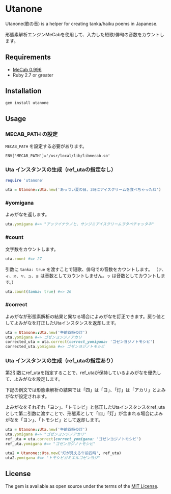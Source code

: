# Utanone

Utanone(歌の音) is a helper for creating tanka/haiku poems in Japanese.

形態素解析エンジンMeCabを使用して、入力した短歌/俳句の音数をカウントします。

## Requirements
- [MeCab 0.996](http://taku910.github.io/mecab/)
- Ruby 2.7 or greater

## Installation

```ruby
gem install utanone
```

## Usage
### MECAB_PATH の設定
`MECAB_PATH` を設定する必要があります。

```
ENV['MECAB_PATH']='/usr/local/lib/libmecab.so'
```

### Uta インスタンスの生成（ref_utaの指定なし）

```ruby
require 'utanone'

uta = Utanone::Uta.new('あっつい夏の日、3時にアイスクリームを食べちゃったね')
```

### #yomigana

よみがなを返します。
```ruby
uta.yomigana #=> "アッツイナツノヒ、サンジニアイスクリームヲタベチャッタネ"
```

### #count

文字数をカウントします。

```ruby
uta.count #=> 27
```

引数に `tanka: true` を渡すことで短歌、俳句での音数をカウントします。
（`ァ、ィ、ォ、ャ、ュ、ョ` は音数としてカウントしません。`ッ` は音数としてカウントします。）

```ruby
uta.count(tanka: true) #=> 26
```

### #correct
よみがなが形態素解析の結果と異なる場合によみがなを訂正できます。戻り値としてよみがなを訂正したUtaインスタンスを返却します。

```ruby
uta = Utanone::Uta.new('午前四時の灯')
uta.yomigana #=> ゴゼンヨンジノアカリ
corrected_uta = uta.correct(correct_yomigana: 'ゴゼンヨジノトモシビ')
corrected_uta.yomigana #=> ゴゼンヨジノトモシビ
```

### Uta インスタンスの生成（ref_utaの指定あり）
第2引数にref_utaを指定することで、ref_utaが保持しているよみがなを優先して、よみがなを設定します。

下記の例文では形態素解析の結果では「四」は「ヨ」、「灯」は「アカリ」とよみがなが設定されます。

よみがなをそれぞれ「ヨン」、「トモシビ」と修正したUtaインスタンスをref_utaとして第二引数に渡すことで、形態素として「四」「灯」が含まれる場合によみがなを「ヨン」、「トモシビ」として返却します。

```ruby
uta = Utanone::Uta.new('午前四時の灯')
uta.yomigana #=> "ゴゼンヨンジノアカリ"
ref_uta = uta.correct(correct_yomigana: 'ゴゼンヨジノトモシビ')
ref_uta.yomigana #=> "ゴゼンヨジノトモシビ"

uta2 = Utanone::Uta.new('灯が見える午前四時', ref_uta)
uta2.yomigana #=> "トモシビガミエルゴゼンヨジ"
```

## License

The gem is available as open source under the terms of the [MIT License](https://opensource.org/licenses/MIT).

